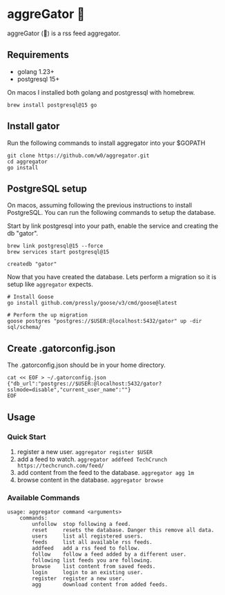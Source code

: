 # aggreGator 🐊

aggreGator (🐊) is a rss feed aggregator.

## Requirements

* golang 1.23+
* postgresql 15+

On macos I installed both golang and postgressql with homebrew.

```Shell
brew install postgresql@15 go
```

## Install gator

Run the following commands to install aggregator into your $GOPATH

```Shell
git clone https://github.com/w0/aggregator.git
cd aggregator
go install
```

## PostgreSQL setup

On macos, assuming following the previous instructions to install PostgreSQL. You can run the following commands to setup the database.

Start by link postgresql into your path, enable the service and creating the db "gator".

```Shell
brew link postgresql@15 --force
brew services start postgresql@15

createdb "gator"

```

Now that you have created the database.
Lets perform a migration so it is setup like `aggregator` expects.

```Shell
# Install Goose
go install github.com/pressly/goose/v3/cmd/goose@latest

# Perform the up migration
goose postgres "postgres://$USER:@localhost:5432/gator" up -dir sql/schema/

```

## Create .gatorconfig.json

The .gatorconfig.json should be in your home directory.

```Shell
cat << EOF > ~/.gatorconfig.json
{"db_url":"postgres://$USER:@localhost:5432/gator?sslmode=disable","current_user_name":""}
EOF
```

## Usage

### Quick Start
1. register a new user. `aggregator register $USER`
2. add a feed to watch. `aggregator addfeed TechCrunch https://techcrunch.com/feed/`
3. add content from the feed to the database. `aggregator agg 1m`
4. browse content in the database. `aggregator browse`

### Available Commands

```Shell
usage: aggregator command <arguments>
	commands:
		unfollow  stop following a feed.
		reset     resets the database. Danger this remove all data.
		users     list all registered users.
		feeds     list all available rss feeds.
		addfeed   add a rss feed to follow.
		follow    follow a feed added by a different user.
		following list feeds you are following.
		browse    list content from saved feeds.
		login     login to an existing user.
		register  register a new user.
		agg       download content from added feeds.
```
